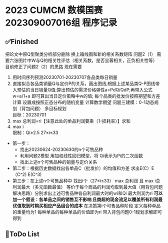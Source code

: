 # 2023 CUMCM 数模国赛 202309007016组 程序记录

## ✅Finished
把论文中原Q型聚类分析部分删除 换上箱线图和新的相关系数矩阵
问题2（1）
需要六张图片中W与Q的相关性评估（相关系数，是否显著相关，正负相关性等）
目前修正了问题2（2）的思路 
现在需要
1. 用时间序列预测20230701-20230707各品类每日销量
2. 直接拟合各品类销量Q与定价P的关系，画出图线;根据上述某品类Q-P图线带入预估的当日销量Q值;算出预估的需求价格弹性a=PdQ/QdP;再带入公式w=a/1+a 即可算出当日定价策略中w的值;
每个品类的批发价按照期望和方差计算
设置成按照正态分布的随机变量
计算数学期望
问题三建模：0-1动态规划（背包问题） 多目标规划  
目标：20230701   
1. max 总利润=ri【注意此处的单品利润要乘（1-损耗率）】求和  
2. max i  
限制：Qi≥2.5 27≤i≤33  

- 第一步：
    - 找出20230624-20230630的n个可售品种 
    - 利用问题2模型 用加权线性回归模型，将 Qi表示为Pi的二次函数
    - 找出上述n个可售品种的销量与定价关系
- 第二步：根据历史数据找出各单品C（批发价）的均值和方差 求出E(C）E（C^2) E(C^3)
- 第三步：在上述n个可售品种中 找出i个（27≤i≤33） max 总利润 且 max i总利润最大（多元函数最值）
  等价于每个商品的利润均取到最大值（用背包问题解决思路）分别求出上述可售品种各自利润最大时的wi和Qi 最大利润为ri 
  **可以加一个假设：各单品之间的销售互不影响 且商超的现金流足以覆盖所有利润最优值取到时购买相应产品组合的成本**
  在决策第i个可售品种阶段 定义每种单品的重量均为1 每种单品的每种单品的价值即为ri
  带入背包问题0-1规划求解即可得到

## 📝ToDo List


